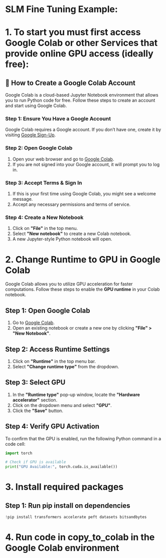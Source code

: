 # SLM Fine Tuning Example:


# 1. To start you must first access Google Colab or other Services that provide online GPU access (ideally free):
## 📌 How to Create a Google Colab Account

Google Colab is a cloud-based Jupyter Notebook environment that allows you to run Python code for free. Follow these steps to create an account and start using Google Colab.

### **Step 1: Ensure You Have a Google Account**
Google Colab requires a Google account. If you don’t have one, create it by visiting [Google Sign-Up](https://accounts.google.com/signup).

### **Step 2: Open Google Colab**
1. Open your web browser and go to [Google Colab](https://colab.research.google.com/).
2. If you are not signed into your Google account, it will prompt you to log in.

### **Step 3: Accept Terms & Sign In**
1. If this is your first time using Google Colab, you might see a welcome message.
2. Accept any necessary permissions and terms of service.

### **Step 4: Create a New Notebook**
1. Click on **"File"** in the top menu.
2. Select **"New notebook"** to create a new Colab notebook.
3. A new Jupyter-style Python notebook will open.


# 2. Change Runtime to GPU in Google Colab

Google Colab allows you to utilize GPU acceleration for faster computations. Follow these steps to enable the **GPU runtime** in your Colab notebook.

## **Step 1: Open Google Colab**
1. Go to [Google Colab](https://colab.research.google.com/).
2. Open an existing notebook or create a new one by clicking **"File" > "New Notebook"**.

## **Step 2: Access Runtime Settings**
1. Click on **"Runtime"** in the top menu bar.
2. Select **"Change runtime type"** from the dropdown.

## **Step 3: Select GPU**
1. In the **"Runtime type"** pop-up window, locate the **"Hardware accelerator"** section.
2. Click on the dropdown menu and select **"GPU"**.
3. Click the **"Save"** button.

## **Step 4: Verify GPU Activation**
To confirm that the GPU is enabled, run the following Python command in a code cell:

```python
import torch

# Check if GPU is available
print("GPU Available:", torch.cuda.is_available())
```
# 3. Install required packages
## **Step 1: Run pip install on dependencies**
```python
!pip install transformers accelerate peft datasets bitsandbytes
```

# 4. Run code in copy_to_colab in the Google Colab environment







